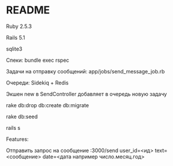 # README

Ruby 2.5.3

Rails 5.1

sqlite3

Спеки: bundle exec rspec

Задачи на отправку сообщений: app/jobs/send_message_job.rb

Очереди: Sidekiq + Redis

Экшен new в SendController добавляет в очередь новую задачу

rake db:drop db:create db:migrate

rake db:seed

rails s

Features:

Отправить запрос на сообщение :3000/send user_id=<ид> text=<сообщение> date=<дата например число.месяц.год>

